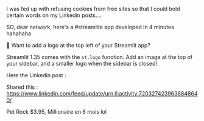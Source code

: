 I was fed up with refusing cookies from free sites so that I could bold certain words on my Linkedin posts.... 



SO, dear network, here's a #streamlite app developed in 4 minutes hahahaha








🌸 Want to add a logo at the top left of your Streamlit app? 

Streamlit 1.35 comes with the `st.logo` function. 
Add an image at the top of your sidebar, and a smaller logo when the sidebar is closed!


Here the Linkedin post : 

Shared this : https://www.linkedin.com/feed/update/urn:li:activity:7203274239636848640/ 

Pet Rock $3.95, Millionaire en 6 mois lol 
